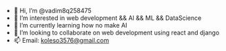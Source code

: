 - 👋 Hi, I’m @vadim8q258475
- 👀 I’m interested in web development && AI && ML && DataScience
- 🌱 I’m currently learning how no make AI
- 💞️ I’m looking to collaborate on web development using react and django
- 📫 Email: koleso3576@gmail.com

<!---
vadim8q258475/vadim8q258475 is a ✨ special ✨ repository because its `README.md` (this file) appears on your GitHub profile.
You can click the Preview link to take a look at your changes.
--->
